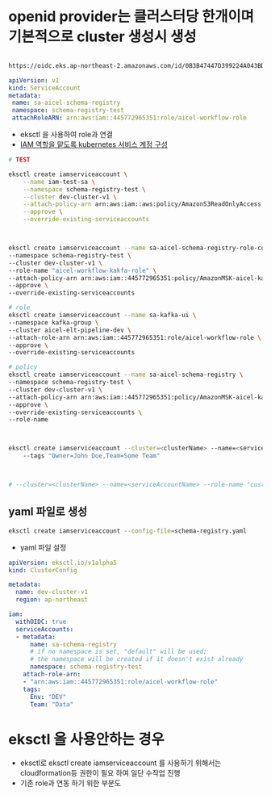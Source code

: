 

# openid provider는 클러스터당 한개이며 기본적으로 cluster 생성시 생성 

```bash 

https://oidc.eks.ap-northeast-2.amazonaws.com/id/0B3B47447D399224A043BDB568FDF6CD
```

```yaml
apiVersion: v1
kind: ServiceAccount
metadata:
 name: sa-aicel-schema-registry
 namespace: schema-registry-test
 attachRoleARN: arn:aws:iam::445772965351:role/aicel-workflow-role
```

- eksctl 을 사용하여 role과 연결
- [IAM 역할을 맡도록 kubernetes 서비스 계정 구성](https://docs.aws.amazon.com/eks/latest/userguide/associate-service-account-role.html#irsa-create-role)
```sh
# TEST

eksctl create iamserviceaccount \
    --name iam-test-sa \
    --namespace schema-registry-test \
    --cluster dev-cluster-v1 \
    --attach-policy-arn arn:aws:iam::aws:policy/AmazonS3ReadOnlyAccess \
    --approve \
    --override-existing-serviceaccounts



eksctl create iamserviceaccount --name sa-aicel-schema-registry-role-connect \
--namespace schema-registry-test \
--cluster dev-cluster-v1 \
--role-name "aicel-workflow-kakfa-role" \
--attach-policy-arn arn:aws:iam::445772965351:policy/AmazonMSK-aicel-kafka-dev-rw \
--approve \
--override-existing-serviceaccounts

# role
eksctl create iamserviceaccount --name sa-kafka-ui \
--namespace kafka-group \
--cluster aicel-elt-pipeline-dev \
--attach-role-arn arn:aws:iam::445772965351:role/aicel-workflow-role \
--approve \
--override-existing-serviceaccounts

# policy 
eksctl create iamserviceaccount --name sa-aicel-schema-registry \
--namespace schema-registry-test \
--cluster dev-cluster-v1 \
--attach-policy-arn arn:aws:iam::445772965351:policy/AmazonMSK-aicel-kafka-dev-rw \
--approve \
--override-existing-serviceaccounts \
--role-name



eksctl create iamserviceaccount --cluster=<clusterName> --name=<serviceAccountName> --namespace=<serviceAccountNamespace> --attach-policy-arn=<policyARN> \ 
    --tags "Owner=John Doe,Team=Some Team"



# --cluster=<clusterName> --name=<serviceAccountName> --role-name "custom-role-name"

```

## yaml 파일로 생성
```bash
eksctl create iamserviceaccount --config-file=schema-registry.yaml

```
- yaml 파일 설정  
```yaml
apiVersion: eksctl.io/v1alpha5
kind: ClusterConfig

metadata:
  name: dev-cluster-v1
  region: ap-northeast

iam:
  withOIDC: true
  serviceAccounts:
  - metadata:
      name: sa-schema-registry
      # if no namespace is set, "default" will be used;
      # the namespace will be created if it doesn't exist already
      namespace: schema-registry-test
    attach-role-arn:
    - "arn:aws:iam::445772965351:role/aicel-workflow-role"
    tags:
      Env: "DEV"
      Team: "Data"

```


# eksctl 을 사용안하는 경우
- eksctl로 eksctl create iamserviceaccount 를 사용하기 위해서는 cloudformation등 권한이 필요 하여 일단 수작업 진행
- 기존 role과 연동 하기 위한 부분도 